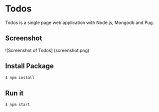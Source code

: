 # Todos

Todos is a single page web application with Node.js, Mongodb and Pug.

## Screenshot

![Screenshot of Todos]
(screenshot.png)

## Install Package

```bash
$ npm install
```

## Run it

```bash
$ npm start
```
